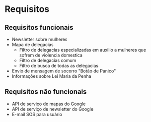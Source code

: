 # Requisitos
## Requisitos funcionais
* Newsletter sobre mulheres
* Mapa de delegacias
  * Filtro de delegacias especializadas em auxilio a mulheres que sofrem de violencia domestica
  * Filtro de delegacias comum
  * Filtro de busca de todas as delegacias
* Envio de mensagem de socorro "Botão de Panico"
* Informações sobre Lei Maria da Penha

## Requisitos não funcionais
* API de serviço de mapas do Google
* API de serviço de newsletter do Google
* E-mail SOS para usuário
